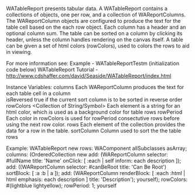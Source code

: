 WATableReport presents tabular data. A WATableReport contains a collections of objects, one per row, and a collection of WAReportColumns. The WAReportColumn objects are configured to produce the text for the table cell based on the each row object. Each column has a header and an optional column sum. The table can be sorted on a column by clicking its header, unless the column handles rendering on the canvas itself. A table can be given a set of html colors (rowColors), used to colors the rows to aid in viewing. 

For more information see:
	Example - WATableReportTestm (initialization code below)
	WATableReport Tutorial - http://www.cdshaffer.com/david/Seaside/WATableReport/index.html

Instance Variables:
	columns	<Collection of WAReportColumn>	Each WAReportColumn produces the text for each table cell in a column  
	isReversed	<Boolean>	true if the current sort column is to be sorted in reverse order
	rowColors	<Collection of String/Symbol>	Each element is a string for an html color, which is used as a background color for table rows
	rowPeriod	<Integer>	Each color in rowColors is used for rowPeriod consectutive rows before using the next row color.
	rows	<Collection of Object>	Each element of the collection provides the data for a row in the table.
	sortColumn	<WAValueHolder on WAReportColumn>	Column used to sort the the table rows

Example:
	WATableReport new
		rows: WAComponent allSubclasses asArray;
		columns: (OrderedCollection new
			add: (WAReportColumn
				selector: #fullName title: 'Name'
				onClick: [ :each | self inform: each description ]);
			add: ((WAReportColumn
				selector: #canBeRoot title: 'Can Be Root')
				sortBlock: [ :a :b | a ]);
			add: (WAReportColumn
				renderBlock: [ :each :html | html emphasis: each description ]
				title: 'Description');
			yourself);
		rowColors: #(lightblue lightyellow);
		rowPeriod: 1;
		yourself